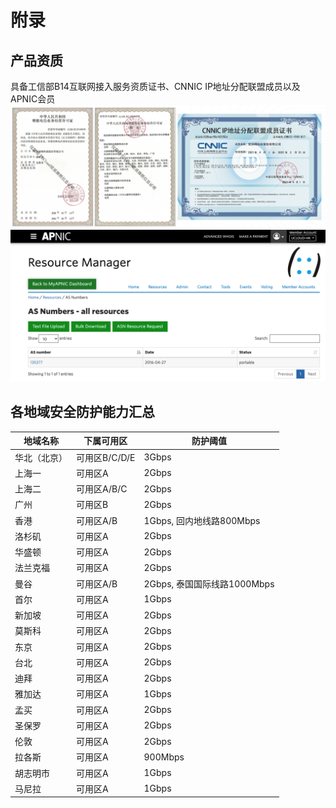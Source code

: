 # 附录
## 产品资质 
具备工信部B14互联网接入服务资质证书、CNNIC IP地址分配联盟成员以及APNIC会员
![资质1](/images/资质1.png)
![资质2](/images/资质2.png)
## 各地域安全防护能力汇总
|地域名称 |下属可用区|防护阈值|
|--- |---|---|
|华北（北京）	|可用区B/C/D/E	|3Gbps
|上海一	|可用区A	|2Gbps
|上海二	|可用区A/B/C	|2Gbps
|广州	|可用区B	|2Gbps
|香港	|可用区A/B	|1Gbps, 回内地线路800Mbps
|洛杉矶	|可用区A	|2Gbps
|华盛顿	|可用区A	|2Gbps
|法兰克福	|可用区A	|2Gbps
|曼谷	|可用区A/B	|2Gbps, 泰国国际线路1000Mbps
|首尔	|可用区A	|1Gbps
|新加坡	|可用区A	|2Gbps
|莫斯科	|可用区A	|2Gbps
|东京	|可用区A	|2Gbps
|台北	|可用区A	|2Gbps
|迪拜	|可用区A	|2Gbps
|雅加达	|可用区A	|1Gbps
|孟买	|可用区A	|2Gbps
|圣保罗	|可用区A	|2Gbps
|伦敦	|可用区A	|2Gbps
|拉各斯	|可用区A	|900Mbps
|胡志明市	|可用区A	|1Gbps
|马尼拉	|可用区A	|1Gbps



